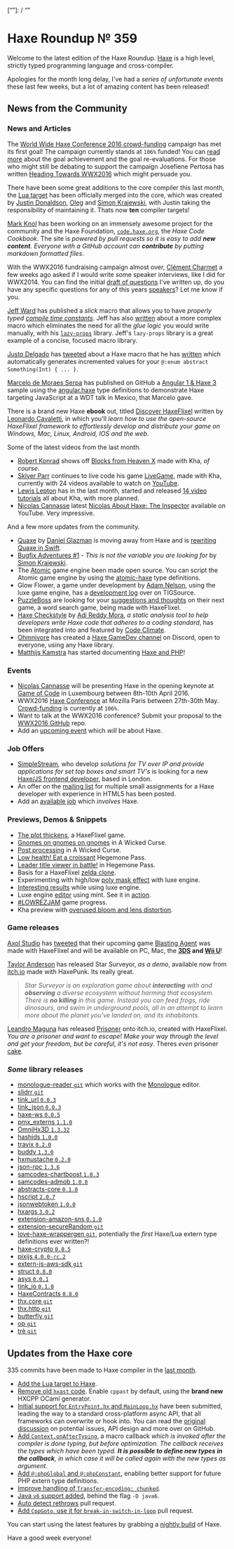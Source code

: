 [_template]: ../templates/roundup.html
[date]: / "2016-04-07 09:05:00"
[modified]: / "2016-04-08 13:58:00"
[published]: / "2016-04-08 14:30:00"
[“”]: / “”

# Haxe Roundup № 359

Welcome to the latest edition of the Haxe Roundup. [Haxe](http://haxe.org/?utm_source=haxe.io) is a high level, strictly typed programming language and cross-compiler.

Apologies for the month long delay, I've had a _series of unfortunate events_ these last few weeks, but a lot of amazing content has been released!

## News from the Community

### News and Articles

The [World Wide Haxe Conference 2016 crowd-funding](https://en.ulule.com/wwx2016/) campaign has met its first goal! The campaign currently stands at `106%` funded! You can [read more](https://www.ulule.com/wwx2016/news/goal-achievment-and-reevaluation-100128/) about the goal achievement and the goal re-evaluations. For those who
might still be debating to support the campaign Josefiene Pertosa has written
[Heading Towards WWX2016](http://haxe.org/blog/heading-towards-wwx-2016) which might persuade you.

There have been some great additions to the core compiler this last month,
the [Lua target](https://twitter.com/skial/status/716580549549273088) has been officially merged into the core, which was created by [Justin Donaldson](https://twitter.com/omgjjd), [Oleg](https://twitter.com/PeyTyPeyTy) and [Simon Krajewski](https://github.com/Simn), with Justin taking the responsibility of maintaining it. Thats now **ten** compiler targets!

[Mark Knol](https://twitter.com/mknol) has been working on an immensely awesome project for the community and the 
Haxe Foundation, [`code.haxe.org`](http://haxe.org/blog/the-haxe-code-cookbook), the _Haxe Code Cookbook_. The site is _powered by pull requests so it is easy to add **new content**. Everyone with a GitHub account can **contribute** by putting markdown formatted files_.
	
With the WWX2016 fundraising campaign almost over, [Clément Charmet](https://twitter.com/clemenchar) a few weeks ago asked if I would write some 
speaker interviews, like I did for WWX2014. You can find the initial [draft of questions](https://github.com/silexlabs/wwx2016/issues/29) I've written up, do you have any specific questions for any of this years [speakers](http://wwx.silexlabs.org/2016/)? Let me know if you.

[Jeff Ward](https://twitter.com/Jeff__Ward) has published a _slick_ macro
that allows you to have _properly typed [compile time constants](https://gist.github.com/jcward/4669dd9f1e79948d6a5e)_. Jeff has also [written](http://jcward.com/Less+Glue+via+Haxe+Macro+Lazy+Props) about a more complex macro which eliminates the need 
for all the _glue logic_ you would write manually, with his [`lazy-props`](https://github.com/jcward/lazy-props) library. Jeff's `lazy-props` library is a great example of a concise, focused macro library.

[Justo Delgado](https://twitter.com/jdbaudi) has [tweeted](https://twitter.com/jdbaudi/status/715336534623436801) about a Haxe macro that he has [written](https://gist.github.com/mrcdk/c2579e2031baec4a218bab06bb7e4c87) which automatically generates incremented values for your
`@:enum abstract Something(Int) { ... }`.

[Marcelo de Moraes Serpa](https://github.com/fullofcaffeine) has published
on GitHub a [Angular 1 & Haxe 3](https://github.com/fullofcaffeine/hx_angular_helloword) sample using
the [angular.haxe](https://github.com/frabbit/angular.haxe) type definitions to demonstrate Haxe targeting JavaScript at a WDT talk in Mexico, that Marcelo gave.

There is a brand new Haxe **ebook** out, titled [Discover HaxeFlixel](http://discover-haxeflixel.com/) written by [Leonardo Cavaletti](https://twitter.com/leongotgame), in which you'll _learn how to use the open-source HaxeFlixel framework to effortlessly develop and distribute your game on Windows, Mac, Linux, Android, IOS and the web_.

Some of the latest videos from the last month.

- [Robert Konrad](https://twitter.com/robdangerous) shows off [Blocks from Heaven X](https://www.youtube.com/watch?v=h09sHW3oVxE) made with Kha, _of course_.
- [Sklyer Parr](https://twitter.com/_wrongkiddied) continues to live code his game [LiveGame](https://github.com/skylerparr/LiveGame), made with Kha, currently with 24 videos available to watch on [YouTube](https://www.youtube.com/playlist?list=PL6F_5y-xGOqP8ZhKe3zvJEZbs7ar1TKJ6).
- [Lewis Lepton](https://twitter.com/lewislepton) has in the last month, started and released [14 video tutorials](https://www.youtube.com/playlist?list=PL4neAtv21WOmmR5mKb7TQvEQHpMh1h0po&nohtml5=False) all about Kha, with more planned.
- [Nicolas Cannasse](https://twitter.com/ncannasse) latest [Nicolas About Haxe: The Inspector](https://www.youtube.com/watch?v=K8g-1dkBrxk) available on YouTube. Very impressive.

And a few more updates from the community.

- [Quaxe](https://github.com/therealglazou/dom4) by [Daniel Glazman](https://twitter.com/glazou) is moving away from Haxe and is [rewriting Quaxe in Swift](http://quaxe.org/index.php?post/2016/03/16/Quaxe-reborn).
- [Bugfix Adventures #1](http://haxe.org/blog/this-is-not-the-variable-you-are-looking-for) - _This is not the variable you are looking for_ by [Simon Krajewski](https://github.com/Simn).
- The [Atomic](http://atomicgameengine.com/) game engine been made open source. You can script the Atomic game engine by using the [atomic-haxe](https://github.com/rsredsq/atomic-haxe) type definitions.
- Glow Flower, a game under development by [Adam Nelson](https://twitter.com/hexdie), using the luxe game engine, has a [development log](https://forums.tigsource.com/index.php?topic=54208.msg1229736) over on TIGSource.
- [PuzzleBoss](https://twitter.com/FouedLat) are looking for your [suggestions and thoughts](https://www.reddit.com/r/AndroidGaming/comments/4ckgd6/indev_word_search_app_and_indie_game_dev_looking/) on their next game, a word search game, being made with HaxeFlixel.
- [Haxe Checkstyle](https://github.com/HaxeCheckstyle/haxe-checkstyle) by [Adi Reddy Mora](https://twitter.com/adireddy), _a static analysis tool to help developers write Haxe code that adheres to a coding standard_, has been integrated into and featured by [Code Climate](https://codeclimate.com/engines).
- [Ohmnivore](https://twitter.com/4_AM_Games) has created a [Haxe GameDev channel](https://discordapp.com/invite/0uEuWH3spjck73Lo) on Discord, open to everyone, using any Haxe library.
- [Matthijs Kamstra](https://twitter.com/MatthijsKamstra) has started documenting [Haxe and PHP](https://matthijskamstra.github.io/haxephp/index.html)!

### Events

- [Nicolas Cannasse](https://twitter.com/ncannasse) will be presenting Haxe in the opening keynote at [Game of Code](http://www.gameofcode.eu/) in Luxembourg between 8th-10th April 2016.
- WWX2016 [Haxe Conference](http://wwx.silexlabs.org/2016/) at Mozilla Paris between 27th-30th May. [Crowd-funding](https://en.ulule.com/wwx2016/) is currently at `106%`.
- Want to talk at the WWX2016 conference? Submit your proposal to the [WWX2016 GitHub](https://github.com/silexlabs/wwx2016/#talks-workshops-hackathons) repo.
- Add an [upcoming event](https://github.com/skial/haxe.io/labels/events) which _will_ be about Haxe.

### Job Offers

- [SimpleStream](http://www.simplestream.com/), who develop _solutions for TV over IP and provide applications for set top boxes and smart TV's_ is looking for a new [Haxe/JS frontend developer](https://groups.google.com/forum/#!msg/haxelang/BAGFqQjSSOE/PlwiZfQtGQAJ), based in London.
- An offer on the [mailing list](https://groups.google.com/d/msg/haxelang/4WsCklQJXi0/GLuP8VzmAQAJ) for multiple small assignments for a Haxe developer with experience in HTML5 has been posted.
- Add an [available job](https://github.com/skial/haxe.io/labels/jobs) which _involves_ Haxe.

### Previews, Demos & Snippets

- [The plot thickens](https://twitter.com/carpetwurm/status/714976820173606912), a HaxeFlixel game.
- [Gnomes on gnomes on gnomes](https://twitter.com/ericmbernier/status/715009500885999616) in A Wicked Curse.
- [Post processing](https://twitter.com/ericmbernier/status/715708616372826113) in A Wicked Curse.
- [Low health! Eat a croissant](https://twitter.com/ingenoire/status/716029637831356418) Hegemone Pass.
- [Leader title viewer in battle!](https://twitter.com/ingenoire/status/718179565970059264) in Hegemone Pass.
- Basis for a HaxeFlixel [zelda clone](https://twitter.com/carpetwurm/status/716485528544157700).
- Experimenting with high/low [poly mask effect](https://twitter.com/bennpowell/status/715220742850404353) with luxe engine.
- [Interesting results](https://twitter.com/EdoardoLopes/status/716336483024642048) while using luxe engine.
- Luxe engine [editor](https://twitter.com/nico_m__/status/716489958664441860) using mínt. See it in [action](https://twitter.com/nico_m__/status/716736072806322176).
- [#LOWREZJAM](https://twitter.com/RevoluGame/status/716314506524299264) game progress.
- Kha preview with [overused bloom and lens distortion](https://twitter.com/luboslenco/status/716644219998314497).

### Game releases

[Axol Studio](https://twitter.com/AxolStudio) has [tweeted](https://twitter.com/AxolStudio/status/717326186028859394) that their upcoming game [Blasting Agent](http://blastingagent.com/) was made with HaxeFlixel and will be available on PC, Mac, the **[3DS](https://twitter.com/RatalaikaGames/status/716558449589534720) and [Wii U](https://twitter.com/RatalaikaGames/status/718120184444268549)**!

[Taylor Anderson](https://slimefriend.itch.io/) has released Star Surveyor, _as a demo_, available now from [itch.io](https://slimefriend.itch.io/star-surveyor) made with HaxePunk. Its really great.

> _Star Surveyor is an exploration game about **interacting** with and **observing** a diverse ecosystem without harming that ecosystem. There is **no killing** in this game. Instead you can feed frogs, ride dinosaurs, and swim in underground pools, all in an attempt to learn more about the planet you've landed on, and its inhabitants_.

[Leandro Maguna](https://twitter.com/madnotdead) has released [Prisoner](https://madnotdead.itch.io/prisoner) onto itch.io, created with HaxeFlixel. _You are a prisoner and want to escape! Make your way through the level and get your freedom, but be careful, it's not easy_. Theres _even_ prisoner [cake](https://twitter.com/madnotdead/status/715032625052835842).

### *Some* library releases

- [monologue-reader `git`](https://github.com/larsiusprime/monologue-reader) which works with the [Monologue](https://github.com/nospoone/monologue) editor.
- [slidrr `git`](https://github.com/MatthijsKamstra/slidrr)
- [tink_url `0.0.3`](http://lib.haxe.org/p/tink_url)
- [tink_json `0.0.3`](http://lib.haxe.org/p/tink_json)
- [haxe-ws `0.0.5`](http://lib.haxe.org/p/haxe-ws)
- [pmx_externs `1.1.0`](http://lib.haxe.org/p/pmx_externs)
- [OmniHx3D `1.3.32`](http://lib.haxe.org/p/OmniHx3D)
- [hashids `1.0.0`](http://lib.haxe.org/p/hashids)
- [travix `0.2.0`](http://lib.haxe.org/p/travix)
- [buddy `1.3.0`](http://lib.haxe.org/p/buddy)
- [hxmustache `0.2.0`](http://lib.haxe.org/p/hxmustache)
- [json-rpc `1.3.6`](http://lib.haxe.org/p/json-rpc)
- [samcodes-chartboost `1.0.3`](http://lib.haxe.org/p/samcodes-chartboost)
- [samcodes-admob `1.0.8`](http://lib.haxe.org/p/samcodes-admob)
- [abstracts-core `0.1.0`](http://lib.haxe.org/p/abstracts-core)
- [hscript `2.0.7`](http://lib.haxe.org/p/hscript)
- [jsonwebtoken `1.0.0`](http://lib.haxe.org/p/jsonwebtoken)
- [hxargs `3.0.2`](http://lib.haxe.org/p/hxargs)
- [extension-amazon-sns `0.1.0`](http://lib.haxe.org/p/extension-amazon-sns)
- [extension-secureRandom `git`](https://github.com/thomasuster/extension-secureRandom)
- [love-haxe-wrappergen `git`](https://github.com/bartbes/love-haxe-wrappergen), potentially the _first_ Haxe/Lua extern type definitions ever written?!
- [haxe-crypto `0.0.5`](http://lib.haxe.org/p/haxe-crypto)
- [pixijs `4.0.0-rc.2`](http://lib.haxe.org/p/pixijs)
- [extern-js-aws-sdk `git`](https://github.com/ExternKit/extern-js-aws-sdk)
- [struct `0.8.0`](http://lib.haxe.org/p/struct)
- [asys `0.0.1`](http://lib.haxe.org/p/asys)
- [tink_io `0.1.0`](http://lib.haxe.org/p/tink_io)
- [HaxeContracts `0.8.0`](http://lib.haxe.org/p/HaxeContracts)
- [thx.core `git`](https://github.com/fponticelli/thx.core)
- [thx.http `git`](https://github.com/fponticelli/thx.http)
- [butterfly `git`](https://github.com/ashes999/butterfly/releases/tag/v0.3)
- [op `git`](https://github.com/skial/op)
- [trè `git`](https://github.com/skial/tre)

## Updates from the Haxe core

335 commits have been made to Haxe compiler in the [last month].

- [Add the Lua target to Haxe](https://github.com/HaxeFoundation/haxe/pull/5020).
- [Remove old `hxast` code](https://github.com/HaxeFoundation/haxe/commit/52fa932adae06421378e2d32aaf693acfb97f9d1). Enable `cppast` by default, using the **brand new** HXCPP OCaml generator.
- [Initial support for `EntryPoint.hx` and `MainLoop.hx`](https://github.com/HaxeFoundation/haxe/pull/5017) have been submitted, leading the way to a standard cross-platform async API, that all frameworks can overwrite or hook into. You can read the [original discussion](https://github.com/HaxeFoundation/haxe/issues/3075) on potential issues, API design and more over on GitHub.
- [Add `Context.onAfterTyping`](https://github.com/HaxeFoundation/haxe/commit/6deb765490e90e3f00c88efc6856342105c6034f), a macro callback _which is invoked after the compiler is done typing, but before optimization. The callback receives the types which have been typed. **It is possible to define new types in the callback**, in which case it will be called again with the new types as argument_.
- [Add `@:phpGlobal` and `@:phpConstant`](https://github.com/HaxeFoundation/haxe/pull/5071), enabling better support for future PHP extern type definitions.
- [Improve handling of `Transfer-encoding: chunked`](https://github.com/HaxeFoundation/haxe/pull/5021).
- [Java `v6` support added](https://github.com/HaxeFoundation/haxe/issues/4220#issuecomment-204995192), behind the flag `-D java6`.
- [Auto detect rethrows](https://github.com/HaxeFoundation/haxe/pull/5001) pull request.
- [Add `CppGoto`, use it for `break-in-switch-in-loop`](https://github.com/HaxeFoundation/haxe/pull/5079) pull request.

You can start using the latest features by grabbing a [nightly build] of Haxe.

Have a good week everyone!

[last month]: https://github.com/issues?utf8=%E2%9C%93&q=closed%3A2016-03-08..2016-04-06+org%3Ahaxefoundation+is%3Aclosed+
[issues]: https://github.com/issues?utf8=%E2%9C%93&q=language%3Ahaxe+language%3Ac%2B%2B+language%3Ac+org%3Ahaxefoundation+org%3Aopenfl+org%3Asnowkit+org%3AKTXSoftware+org%3Ahaxeflixel+org%3Ahaxepunk+org%3Anmehost+org%3Ahaxeui+org%3Ahaxetink+org%3Anative-toolkit+org%3AStencyl+repo%3Ahaxe-js-kit+user%3Aunderscorediscovery+is%3Aclosed+closed%3A2016-03-08..2016-04-06+
[nightly build]: http://build.haxe.org
